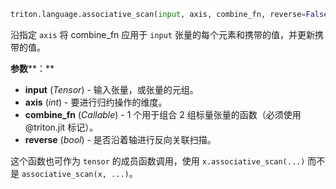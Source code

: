 ```python
triton.language.associative_scan(input, axis, combine_fn, reverse=False)
```


沿指定 `axis` 将 combine_fn 应用于 `input` 张量的每个元素和携带的值，并更新携带的值。 


**参数****：**

* **input** (*Tensor*) - 输入张量，或张量的元组。
* **axis** (*int*) - 要进行归约操作的维度。
* **combine_fn** (*Callable*) - 1 个用于组合 2 组标量张量的函数（必须使用 @triton.jit 标记）。
* **reverse** (*bool*) - 是否沿着轴进行反向关联扫描。

这个函数也可作为 `tensor` 的成员函数调用，使用 `x.associative_scan(...)` 而不是 `associative_scan(x, ...)`。


